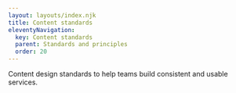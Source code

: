```yaml
---
layout: layouts/index.njk
title: Content standards
eleventyNavigation:
  key: Content standards
  parent: Standards and principles
  order: 20
---
```


Content design standards to help teams build consistent and usable services.
